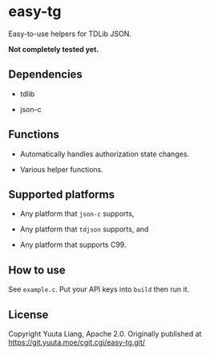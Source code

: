 # easy-tg

Easy-to-use helpers for TDLib JSON.

**Not completely tested yet.**

## Dependencies

* tdlib

* json-c

## Functions

* Automatically handles authorization state changes.

* Various helper functions.

## Supported platforms

* Any platform that `json-c` supports,

* Any platform that `tdjson` supports, and

* Any platform that supports C99.

## How to use

See `example.c`. Put your API keys into `build` then run it.

## License

Copyright Yuuta Liang, Apache 2.0. Originally published at https://git.yuuta.moe/cgit.cgi/easy-tg.git/
